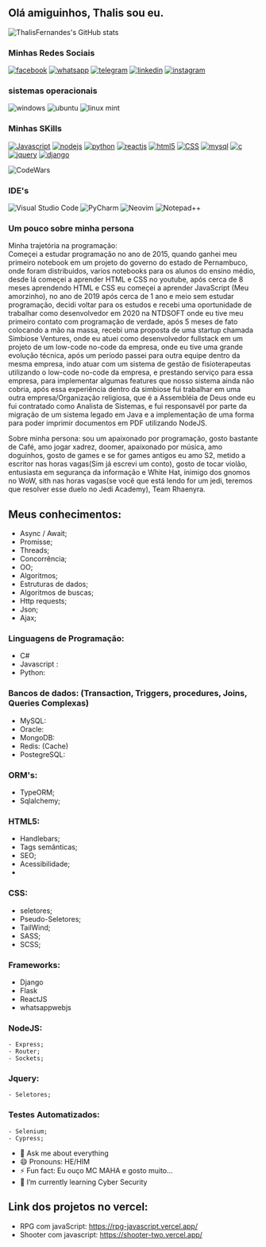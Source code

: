 
<link rel="stylesheet" href="readme.css">


## Olá amiguinhos, Thalis sou eu.
![ThalisFernandes's GitHub stats](https://github-readme-stats.vercel.app/api?username=ThalisFernandes&show_icons=true&theme=cobalt)
### Minhas Redes Sociais
[![facebook](https://img.shields.io/badge/Facebook-1877F2?style=for-the-badge&logo=facebook&logoColor=white)](https://www.facebook.com/derty.kyotsu) [![whatsapp](https://img.shields.io/badge/WhatsApp-25D366?style=for-the-badge&logo=whatsapp&logoColor=white)](https://api.whatsapp.com/send?phone=5581995011875&text=HOlar_amiguinhos) [![telegram](https://img.shields.io/badge/Telegram-2CA5E0?style=for-the-badge&logo=telegram&logoColor=white)](https://t.me/ThalisDev) [![linkedin](https://img.shields.io/badge/LinkedIn-0077B5?style=for-the-badge&logo=linkedin&logoColor=white)](https://www.linkedin.com/in/thalis-fernandes-46a107207/) [![instagram](https://img.shields.io/badge/Instagram-E4405F?style=for-the-badge&logo=instagram&logoColor=white)](https://www.instagram.com/thalis_sou_eu/)

### sistemas operacionais
![windows](https://img.shields.io/badge/Windows-0078D6?style=for-the-badge&logo=windows&logoColor=white) ![ubuntu](https://img.shields.io/badge/Ubuntu-E95420?style=for-the-badge&logo=ubuntu&logoColor=white) ![linux mint](https://img.shields.io/badge/Linux_Mint-87CF3E?style=for-the-badge&logo=linux-mint&logoColor=white)

### Minhas SKills
[![Javascript](https://img.shields.io/badge/JavaScript-F7DF1E?style=for-the-badge&logo=javascript&logoColor=black)]() [![nodejs](https://img.shields.io/badge/Node.js-43853D?style=for-the-badge&logo=node.js&logoColor=white)]() [![python](https://img.shields.io/badge/Python-3776AB?style=for-the-badge&logo=python&logoColor=white)]() [![reactjs](https://img.shields.io/badge/React-20232A?style=for-the-badge&logo=react&logoColor=61DAFB)]() [![html5](https://img.shields.io/badge/HTML-239120?style=for-the-badge&logo=html5&logoColor=white)]() [![CSS](https://img.shields.io/badge/CSS-239120?&style=for-the-badge&logo=css3&logoColor=white)]() [![mysql](https://img.shields.io/badge/MySQL-00000F?style=for-the-badge&logo=mysql&logoColor=white)]() [![c](https://img.shields.io/badge/C-00599C?style=for-the-badge&logo=c&logoColor=white)]() [![jquery](https://img.shields.io/badge/jQuery-0769AD?style=for-the-badge&logo=jquery&logoColor=white)]() [![django](https://img.shields.io/badge/Django-092E20?style=for-the-badge&logo=django&logoColor=white)]()

![CodeWars](https://www.codewars.com/users/ThalisFernandes/badges/large)

### IDE's 
![Visual Studio Code](https://img.shields.io/badge/Visual%20Studio%20Code-0078d7.svg?style=for-the-badge&logo=visual-studio-code&logoColor=white)
![PyCharm](https://img.shields.io/badge/pycharm-143?style=for-the-badge&logo=pycharm&logoColor=black&color=black&labelColor=green)
![Neovim](https://img.shields.io/badge/NeoVim-%2357A143.svg?&style=for-the-badge&logo=neovim&logoColor=white)
![Notepad++](https://img.shields.io/badge/Notepad++-90E59A.svg?style=for-the-badge&logo=notepad%2b%2b&logoColor=black)

### Um pouco sobre minha persona

Minha trajetória na programação:  
 Começei a estudar programação no ano de 2015, quando ganhei meu primeiro notebook em um projeto do governo do estado de Pernambuco, onde foram distribuidos, varios notebooks para os alunos do ensino médio, desde lá começei a aprender HTML e CSS no youtube, após cerca de 8 meses aprendendo HTML e CSS eu começei a aprender JavaScript (Meu amorzinho), no ano de 2019 após cerca de 1 ano e meio sem estudar programação, decidi voltar para os estudos e recebi uma oportunidade de trabalhar como desenvolvedor em 2020 na NTDSOFT onde eu tive meu primeiro contato com programação de verdade, após 5 meses de fato colocando a mão na massa, recebi uma proposta de uma startup chamada Simbiose Ventures, onde eu atuei como desenvolvedor fullstack em um projeto de um low-code no-code da empresa, onde eu tive uma grande evolução técnica, após um período passei para outra equipe dentro da mesma empresa, indo atuar com um sistema de gestão de fisioterapeutas utilizando o low-code no-code da empresa, e prestando serviço para essa empresa, para implementar algumas features que nosso sistema ainda não cobria, após essa experiência dentro da simbiose fui trabalhar em uma outra empresa/Organização religiosa, que é a Assembléia de Deus onde eu fui contratado como Analista de Sistemas, e fui responsavél por parte da migração de um sistema legado em Java e a implementação de uma forma para poder imprimir documentos em PDF utilizando NodeJS.

Sobre minha persona: 
sou um apaixonado por programação, gosto bastante de Café, amo jogar xadrez, doomer, apaixonado por música, amo doguinhos, gosto de games e se for games antigos eu amo S2, metido a escritor nas horas vagas(Sim já escrevi um conto), gosto de tocar violão, entusiasta em segurança da informação e White Hat, inimigo dos gnomos no WoW, sith nas horas vagas(se você que está lendo for um jedi, teremos que resolver esse duelo no Jedi Academy), Team Rhaenyra. 

## Meus conhecimentos: 
 - Async / Await;
 - Promisse;
 - Threads;
 - Concorrência;
 - OO;
 - Algoritmos;
 - Estruturas de dados;
 - Algoritmos de buscas;
 - Http requests;
 - Json;
 - Ajax;

### Linguagens de Programação: 
   - C#
   - Javascript : 
   - Python:
### Bancos de dados: (Transaction, Triggers, procedures, Joins, Queries Complexas)

  - MySQL: 
  - Oracle: 
  - MongoDB: 
  - Redis: (Cache)
  - PostegreSQL:
   
### ORM's:
   - TypeORM;
   - Sqlalchemy;
### HTML5:
   - Handlebars;
   - Tags semânticas;
   - SEO;
   - Acessibilidade;
   - 
### CSS:
   - seletores;
   - Pseudo-Seletores;
   - TailWind;
   - SASS;
   - SCSS;

### Frameworks:
  - Django
  - Flask
  - ReactJS
  - whatsappwebjs
### NodeJS:
    - Express;
    - Router;
    - Sockets;
### Jquery:
    - Seletores;
### Testes Automatizados:
    - Selenium;
    - Cypress;
    

- 💬 Ask me about everything
- 😄 Pronouns: HE/HIM
- ⚡ Fun fact: Eu ouço MC MAHA e gosto muito...
- 🌱 I’m currently learning Cyber Security

## Link dos projetos no vercel: 
 - RPG com javaScript: https://rpg-javascript.vercel.app/  
 - Shooter com javascript: https://shooter-two.vercel.app/  
 
<!--
**digitalheadhunt/digitalheadhunt** is a ✨ _special_ ✨ repository because its `README.md` (this file) appears on your GitHub profile.

Here are some ideas to get you started:

- 🔭 I’m currently working on ...

- 👯 I’m looking to collaborate on ...
- 🤔 I’m looking for help with ...

- 📫 How to reach me: ...


-->
